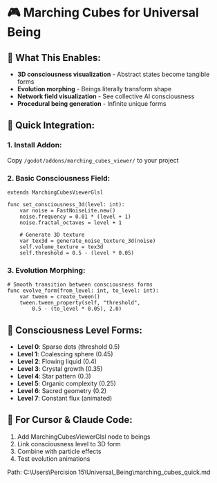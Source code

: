 # 🎮 Marching Cubes for Universal Being

## 🌊 What This Enables:
- **3D consciousness visualization** - Abstract states become tangible forms
- **Evolution morphing** - Beings literally transform shape
- **Network field visualization** - See collective AI consciousness
- **Procedural being generation** - Infinite unique forms

## 🎯 Quick Integration:

### 1. Install Addon:
Copy `/godot/addons/marching_cubes_viewer/` to your project

### 2. Basic Consciousness Field:
```gdscript
extends MarchingCubesViewerGlsl

func set_consciousness_3d(level: int):
    var noise = FastNoiseLite.new()
    noise.frequency = 0.01 * (level + 1)
    noise.fractal_octaves = level + 1
    
    # Generate 3D texture
    var tex3d = generate_noise_texture_3d(noise)
    self.volume_texture = tex3d
    self.threshold = 0.5 - (level * 0.05)
```

### 3. Evolution Morphing:
```gdscript
# Smooth transition between consciousness forms
func evolve_form(from_level: int, to_level: int):
    var tween = create_tween()
    tween.tween_property(self, "threshold", 
        0.5 - (to_level * 0.05), 2.0)
```

## 🔮 Consciousness Level Forms:
- **Level 0**: Sparse dots (threshold 0.5)
- **Level 1**: Coalescing sphere (0.45)  
- **Level 2**: Flowing liquid (0.4)
- **Level 3**: Crystal growth (0.35)
- **Level 4**: Star pattern (0.3)
- **Level 5**: Organic complexity (0.25)
- **Level 6**: Sacred geometry (0.2)
- **Level 7**: Constant flux (animated)

## 🚀 For Cursor & Claude Code:
1. Add MarchingCubesViewerGlsl node to beings
2. Link consciousness level to 3D form
3. Combine with particle effects
4. Test evolution animations

Path: C:\Users\Percision 15\Universal_Being\marching_cubes_quick.md